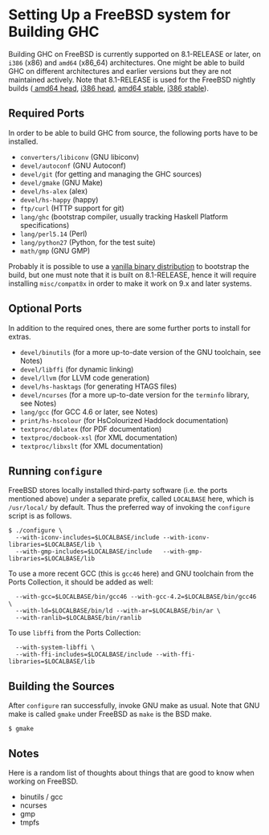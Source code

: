 # Setting Up a FreeBSD system for Building GHC


Building GHC on FreeBSD is currently supported on 8.1-RELEASE or later, on `i386` (x86) and `amd64` (x86_64) architectures.  One might be able to build GHC on different architectures and earlier versions but they are not maintained actively.  Note that 8.1-RELEASE is used for the FreeBSD nightly builds ([ amd64 head](http://darcs.haskell.org/ghcBuilder/builders/pgj/), [ i386 head](http://darcs.haskell.org/ghcBuilder/builders/pgj2/), [ amd64 stable](http://darcs.haskell.org/ghcBuilder/builders/pgj-freebsd-amd64-stable/), [ i386 stable](http://darcs.haskell.org/ghcBuilder/builders/pgj-freebsd-i386-stable/)).

## Required Ports


In order to be able to build GHC from source, the following ports have to be installed.

- `converters/libiconv` (GNU libiconv)
- `devel/autoconf` (GNU Autoconf)
- `devel/git` (for getting and managing the GHC sources)
- `devel/gmake` (GNU Make)
- `devel/hs-alex` (alex)
- `devel/hs-happy` (happy)
- `ftp/curl` (HTTP support for git)
- `lang/ghc` (bootstrap compiler, usually tracking Haskell Platform specifications)
- `lang/perl5.14` (Perl)
- `lang/python27` (Python, for the test suite)
- `math/gmp` (GNU GMP)


Probably it is possible to use a [vanilla binary distribution](http://www.haskell.org/ghc/download_ghc_7_6_2#freebsd) to bootstrap the build, but one must note that it is built on 8.1-RELEASE, hence it will require installing `misc/compat8x` in order to make it work on 9.x and later systems.

## Optional Ports


In addition to the required ones, there are some further ports to install for extras.

- `devel/binutils` (for a more up-to-date version of the GNU toolchain, see Notes)
- `devel/libffi` (for dynamic linking)
- `devel/llvm` (for LLVM code generation)
- `devel/hs-hasktags` (for generating HTAGS files)
- `devel/ncurses` (for a more up-to-date version for the `terminfo` library, see Notes)
- `lang/gcc` (for GCC 4.6 or later, see Notes)
- `print/hs-hscolour` (for HsColourized Haddock documentation)
- `textproc/dblatex` (for PDF documentation)
- `textproc/docbook-xsl` (for XML documentation)
- `textproc/libxslt` (for XML documentation)

## Running `configure`


FreeBSD stores locally installed third-party software (i.e. the ports mentioned above) under a separate prefix, called `LOCALBASE` here, which is `/usr/local/` by default.  Thus the preferred way of invoking the `configure` script is as follows.

```wiki
$ ./configure \
  --with-iconv-includes=$LOCALBASE/include --with-iconv-libraries=$LOCALBASE/lib \
  --with-gmp-includes=$LOCALBASE/include   --with-gmp-libraries=$LOCALBASE/lib
```


To use a more recent GCC (this is `gcc46` here) and GNU toolchain from the Ports Collection, it should be added as well:

```wiki
  --with-gcc=$LOCALBASE/bin/gcc46 --with-gcc-4.2=$LOCALBASE/bin/gcc46 \
  --with-ld=$LOCALBASE/bin/ld --with-ar=$LOCALBASE/bin/ar \
  --with-ranlib=$LOCALBASE/bin/ranlib
```


To use `libffi` from the Ports Collection:

```wiki
  --with-system-libffi \
  --with-ffi-includes=$LOCALBASE/include --with-ffi-libraries=$LOCALBASE/lib
```

## Building the Sources


After `configure` ran successfully, invoke GNU make as usual.  Note that GNU make is called `gmake` under FreeBSD as `make` is the BSD make.

```wiki
$ gmake
```

## Notes


Here is a random list of thoughts about things that are good to know when working on FreeBSD.

- binutils / gcc
- ncurses
- gmp
- tmpfs
